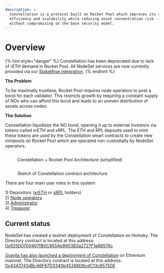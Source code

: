 ```yaml
---
description: >-
  Constellation is a protocol built on Rocket Pool which improves its capital
  efficiency and scalability while reducing asset concentration risk -- all
  without compromising on the base security model.
---
```


# Overview

{% hint style="danger" %}
Constellation has been deprecated due to lack of rETH demand in Rocket Pool. All NodeSet services are now currently provided via our [StakeWise integration](broken-reference).
{% endhint %}

**The Problem**

To be maximally trustless, Rocket Pool requires node operators to post a bond for each validator. This restricts growth by requiring a constant supply of NOs who can afford this bond and leads to an uneven distribution of assets across nodes.

**The Solution**

Constellation liquidizes the NO bond, opening it up to external investors via tokens called xrETH and xRPL. The ETH and RPL deposits used to mint these tokens are used by the Constellation smart contracts to create new minipools on Rocket Pool which are operated non-custodially by NodeSet operators.

<figure><img src="../.gitbook/assets/image (2) (1).png" alt=""><figcaption><p>Constellation + Rocket Pool Architecture (simplified)</p></figcaption></figure>

<figure><img src="../.gitbook/assets/image (1).png" alt=""><figcaption><p>Sketch of Constellation contract architecture</p></figcaption></figure>

There are four main user roles in this system:

1\) Depositors ([xrETH](xreth.md) or [xRPL](xrpl.md) holders)\
2\) [Node operators](node-operators.md)\
3\) [Administrator](administrator.md)\
4\) [Treasurer](treasurer.md)

## Current status <a href="#d4ac" id="d4ac"></a>

NodeSet has created a testnet deployment of Constellation on Holesky. The Directory contract is located at this address: [0x925D0700407fB0C855Ae9903B3a2727F1e88576c](https://holesky.etherscan.io/address/0x925D0700407fB0C855Ae9903B3a2727F1e88576c)

[Gravita has also launched a deployment of Constellation](https://app.gravitaprotocol.com/constellation/xreth) on Ethereum mainnet. The Directory contract is located at this address: [0x4343743dBc46F67D3340b45286D8cdC13c8575DE](https://etherscan.io/address/0x4343743dBc46F67D3340b45286D8cdC13c8575DE)
